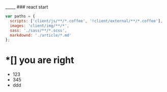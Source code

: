 <link rel="stylesheet" href="../../stylesheets/styles.css">
<link rel="stylesheet" href="../../stylesheets/github-light.css">
 _____
### react start

```JavaScript
var paths = {
  scripts: ['client/js/**/*.coffee', '!client/external/**/*.coffee'],
  images: 'client/img/**/*',
  sass: './sass/**/*.scss',
  markdownd: './article/*.md'
};
```
 *[]  you are right
======
* 123
* 345
* ddd
